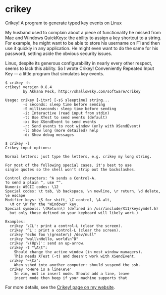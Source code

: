 # crikey
Crikey! A program to generate typed key events on Linux

My husband used to complain about a piece of functionality he missed
from Mac and Windows QuickKeys: the ability to assign a key shortcut
to a string. For example, he might want to be able to store his
username on F1 and then use it quickly in any application. He might
even want to do the same for his password, setting aside the obvious
security issues.

Linux, despite its generous configurability in nearly every other
respect, seems to lack this ability. So I wrote Crikey! Conveniently
Repeated Input Key -- a little program that simulates key events.

```
$ crikey -h
crikey! version 0.8.4
        by Akkana Peck, http://shallowsky.com/software/crikey

Usage: crikey [-itxr] [-sS sleeptime] string...
        -s seconds: sleep time before sending
        -S milliseconds: sleep time before sending
        -i: Interactive (read input from stdin)
        -t: Use XTest to send events (default)
        -x: Use XSendEvent to send events
        -r: Send events to root window (only with XSendEvent)
        -l: Show long (more detailed) help
        -d: Show debug messages
```

```
$ crikey -l
Crikey input options:

Normal letters: just type the letters, e.g. crikey my long string.

For most of the following special cases, it's best to use
single quotes so the shell won't strip out the backslashes.

Control characters: ^A sends a Control-A.
To send a plain ^, use ^^.
Numeric ASCII codes: \12
Special codes: \t tab, \b backspace, \n newline, \r return, \d delete, \e escape
Modifier keys: \S for shift, \C control, \A alt,
  \M or \W for the "Windows" key.
Special symbols: \(Return\) (defined in /usr/include/X11/keysymdef.h)
  but only those defined on your keyboard will likely work.)

Examples:
  crikey '\CL': print a control-L (clear the screen).
  crikey '^L': print a control-L (clear the screen).
  crikey "echo foo \(greater\) /dev/null"
  crikey "wall\nHello, world\n^D"
  crikey '\(Up\)': send an up-arrow.
  crikey -t "\A\t":
    Should change the active window (in most window managers).
    This needs XTest (-t) and doesn't work with XSendEvent.
  crikey '~\Cz':
    When sshed into another computer: should suspend the ssh.
  crikey 'oHere is a line\e\e'
    In vim, not in insert mode. Should add a line, leave
    insert mode then beep if your machine supports that

```

For more details, see the
[Crikey! page on my website](http://shallowsky.com/software/crikey/).

